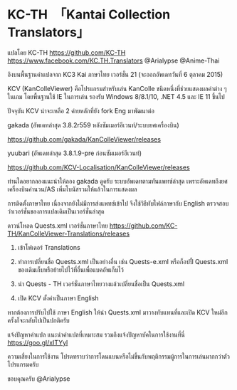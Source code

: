 KC-TH　「Kantai Collection Translators」
===========================

แปลโดย KC-TH 
https://github.com/KC-TH
https://www.facebook.com/KC.TH.Translators
@Arialypse @Anime-Thai

อิงบนพื้นฐานคำแปลจาก KC3 Kai ภาษาไทย เวอร์ชั่น 21 (จะออกอัพเดทวันที่ 6 ตุลาคม 2015)

KCV (KanColleViewer) คือโปรแกรมสำหรับเล่น KanColle ชนิดหนึ่งที่ช่วยแสดงผลค่าต่าง ๆ ในเกม โดยพื้นฐานใช้ IE ในการเล่น รองรับ Windows 8/8.1/10, .NET 4.5 และ IE 11 ขึ้นไป

ปัจจุบัน KCV น่าจะเหลือ 2 ค่ายหลักที่ยัง fork Eng มาพัฒนาต่อ

gakada (อัพเดทล่าสุด 3.8.2r559 หลังซัมเมอร์อีเวนท์/ระบบยศเครื่องบิน)

https://github.com/gakada/KanColleViewer/releases

yuubari (อัพเดทล่าสุด 3.8.1.9-pre ก่อนซัมเมอร์อีเวนท์)

https://github.com/KCV-Localisation/KanColleViewer/releases

ท่านใดอยากลองแนะนำให้ลอง gakada ดูครับ ระบบอัพเดทตามทันแพทซ์ล่าสุด เพราะอัพเดทถึงยศเครื่องบินคำนวน/AS เพิ่มโบนัสรวมให้แล้วในการแสดงผล

การติดตั้งภาษาไทย เนื่องจากยังไม่มีการส่งแพทซ์เข้าไป จึงใช้วิธีทับไฟล์ภาษากับ English
ตรวจสอบว่าเวอร์ชั่นของการแปลเดิมเป็นเวอร์ชั่นล่าสุด 

ดาวน์โหลด Quests.xml เวอร์ชั่นภาษาไทย
https://github.com/KC-TH/KanColleViewer-Translations/releases

1. เข้าโฟเดอร์ Translations

2. ทำการเปลี่ยนชื่อ Quests.xml เป็นอย่างอื่น เช่น Quests-e.xml หรือก็อปปี้ Quests.xml ของเดิมเก็บหรือย้ายไปไว้ที่อื่นเพื่อแบคอัพเก็บไว้

3. นำ Quests - TH เวอร์ชั่นภาษาไทยวางแล้วเปลี่ยนชื่อเป็น Quests.xml

4. เปิด KCV ตั้งค่าเป็นภาษา English

หากต้องการปรับไปใช้ ภาษา English ให้นำ Quests.xml มาวางทับแทนที่และเปิด KCV ใหม่อีกครั้งก็จะกลับไปเป็นปกติครับ

แจ้งปัญหาคำแปล แนะนำคำแปลที่เหมาะสม รวมถึงแจ้งปัญหาบัคในการใช้งานที่นี่
https://goo.gl/xITYyl

ความเสี่ยงในการใช้งาน โปรดทราบว่าการโดนแบนหรือไม่ขึ้นกับพฤติกรรมผู้การในการเล่นมากกว่าตัวโปรแกรมครับ

ขอบคุณครับ @Arialypse

